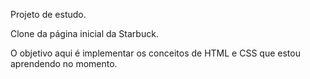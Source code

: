 Projeto de estudo.

Clone da página inicial da Starbuck.

O objetivo aqui é implementar os conceitos de HTML e CSS que estou aprendendo no momento.

